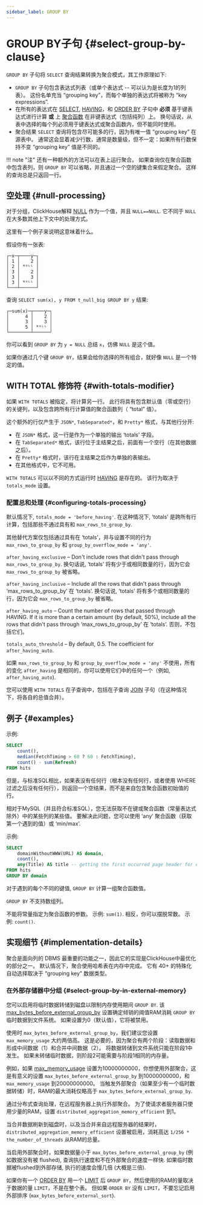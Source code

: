 ```yaml
---
sidebar_label: GROUP BY
---
```


# GROUP BY子句 {#select-group-by-clause}

`GROUP BY` 子句将 `SELECT` 查询结果转换为聚合模式，其工作原理如下:

-   `GROUP BY` 子句包含表达式列表（或单个表达式 -- 可以认为是长度为1的列表）。 这份名单充当 “grouping key”，而每个单独的表达式将被称为 “key expressions”.
-   在所有的表达式在 [SELECT](../../../sql-reference/statements/select/index.md), [HAVING](../../../sql-reference/statements/select/having)，和 [ORDER BY](../../../sql-reference/statements/select/order-by.md) 子句中 **必须** 基于键表达式进行计算 **或** 上 [聚合函数](../../../sql-reference/aggregate-functions/index.md) 在非键表达式（包括纯列）上。 换句话说，从表中选择的每个列必须用于键表达式或聚合函数内，但不能同时使用。
-   聚合结果 `SELECT` 查询将包含尽可能多的行，因为有唯一值 “grouping key” 在源表中。 通常这会显着减少行数，通常是数量级，但不一定：如果所有行数保持不变 “grouping key” 值是不同的。

!!! note "注"
    还有一种额外的方法可以在表上运行聚合。 如果查询仅在聚合函数中包含表列，则 `GROUP BY` 可以省略，并且通过一个空的键集合来假定聚合。 这样的查询总是只返回一行。

## 空处理 {#null-processing}

对于分组，ClickHouse解释 [NULL](../../../sql-reference/syntax.md#null-literal) 作为一个值，并且 `NULL==NULL`. 它不同于 `NULL` 在大多数其他上下文中的处理方式。

这里有一个例子来说明这意味着什么。

假设你有一张表:

``` text
┌─x─┬────y─┐
│ 1 │    2 │
│ 2 │ ᴺᵁᴸᴸ │
│ 3 │    2 │
│ 3 │    3 │
│ 3 │ ᴺᵁᴸᴸ │
└───┴──────┘
```

查询 `SELECT sum(x), y FROM t_null_big GROUP BY y` 结果:

``` text
┌─sum(x)─┬────y─┐
│      4 │    2 │
│      3 │    3 │
│      5 │ ᴺᵁᴸᴸ │
└────────┴──────┘
```

你可以看到 `GROUP BY` 为 `y = NULL` 总结 `x`，仿佛 `NULL` 是这个值。

如果你通过几个键 `GROUP BY`，结果会给你选择的所有组合，就好像 `NULL` 是一个特定的值。

## WITH TOTAL 修饰符 {#with-totals-modifier}

如果 `WITH TOTALS` 被指定，将计算另一行。 此行将具有包含默认值（零或空行）的关键列，以及包含跨所有行计算值的聚合函数列（ “total” 值）。

这个额外的行仅产生于 `JSON*`, `TabSeparated*`，和 `Pretty*` 格式，与其他行分开:

-   在 `JSON*` 格式，这一行是作为一个单独的输出 ‘totals’ 字段。
-   在 `TabSeparated*` 格式，该行位于主结果之后，前面有一个空行（在其他数据之后）。
-   在 `Pretty*` 格式时，该行在主结果之后作为单独的表输出。
-   在其他格式中，它不可用。

`WITH TOTALS` 可以以不同的方式运行时 [HAVING](../../../sql-reference/statements/select/having) 是存在的。 该行为取决于 `totals_mode` 设置。

### 配置总和处理 {#configuring-totals-processing}

默认情况下, `totals_mode = 'before_having'`. 在这种情况下, ‘totals’ 是跨所有行计算，包括那些不通过具有和 `max_rows_to_group_by`.

其他替代方案仅包括通过具有在 ‘totals’，并与设置不同的行为 `max_rows_to_group_by` 和 `group_by_overflow_mode = 'any'`.

`after_having_exclusive` – Don't include rows that didn't pass through `max_rows_to_group_by`. 换句话说, ‘totals’ 将有少于或相同数量的行，因为它会 `max_rows_to_group_by` 被省略。

`after_having_inclusive` – Include all the rows that didn't pass through ‘max_rows_to_group_by’ 在 ‘totals’. 换句话说, ‘totals’ 将有多个或相同数量的行，因为它会 `max_rows_to_group_by` 被省略。

`after_having_auto` – Count the number of rows that passed through HAVING. If it is more than a certain amount (by default, 50%), include all the rows that didn't pass through ‘max_rows_to_group_by’ 在 ‘totals’. 否则，不包括它们。

`totals_auto_threshold` – By default, 0.5. The coefficient for `after_having_auto`.

如果 `max_rows_to_group_by` 和 `group_by_overflow_mode = 'any'` 不使用，所有的变化 `after_having` 是相同的，你可以使用它们中的任何一个（例如, `after_having_auto`).

您可以使用 `WITH TOTALS` 在子查询中，包括在子查询 [JOIN](../../../sql-reference/statements/select/join.md) 子句（在这种情况下，将各自的总值合并）。

## 例子 {#examples}

示例:

``` sql
SELECT
    count(),
    median(FetchTiming > 60 ? 60 : FetchTiming),
    count() - sum(Refresh)
FROM hits
```

但是，与标准SQL相比，如果表没有任何行（根本没有任何行，或者使用 WHERE 过滤之后没有任何行），则返回一个空结果，而不是来自包含聚合函数初始值的行。

相对于MySQL（并且符合标准SQL），您无法获取不在键或聚合函数（常量表达式除外）中的某些列的某些值。 要解决此问题，您可以使用 ‘any’ 聚合函数（获取第一个遇到的值）或 ‘min/max’.

示例:

``` sql
SELECT
    domainWithoutWWW(URL) AS domain,
    count(),
    any(Title) AS title -- getting the first occurred page header for each domain.
FROM hits
GROUP BY domain
```

对于遇到的每个不同的键值, `GROUP BY` 计算一组聚合函数值。

`GROUP BY` 不支持数组列。

不能将常量指定为聚合函数的参数。 示例: `sum(1)`. 相反，你可以摆脱常数。 示例: `count()`.

## 实现细节 {#implementation-details}

聚合是面向列的 DBMS 最重要的功能之一，因此它的实现是ClickHouse中最优化的部分之一。 默认情况下，聚合使用哈希表在内存中完成。 它有 40+ 的特殊化自动选择取决于 “grouping key” 数据类型。

### 在外部存储器中分组 {#select-group-by-in-external-memory}

您可以启用将临时数据转储到磁盘以限制内存使用期间 `GROUP BY`.
该 [max_bytes_before_external_group_by](../../../operations/settings/query-complexity.md#settings-max_bytes_before_external_group_by) 设置确定倾销的阈值RAM消耗 `GROUP BY` 临时数据到文件系统。 如果设置为0（默认值），它将被禁用。

使用时 `max_bytes_before_external_group_by`，我们建议您设置 `max_memory_usage` 大约两倍高。 这是必要的，因为聚合有两个阶段：读取数据和形成中间数据（1）和合并中间数据（2）。 将数据转储到文件系统只能在阶段1中发生。 如果未转储临时数据，则阶段2可能需要与阶段1相同的内存量。

例如，如果 [max_memory_usage](../../../operations/settings/query-complexity.md#settings_max_memory_usage) 设置为10000000000，你想使用外部聚合，这是有意义的设置 `max_bytes_before_external_group_by` 到10000000000，和 `max_memory_usage` 到20000000000。 当触发外部聚合（如果至少有一个临时数据转储）时，RAM的最大消耗仅略高于 `max_bytes_before_external_group_by`.

通过分布式查询处理，在远程服务器上执行外部聚合。 为了使请求者服务器只使用少量的RAM，设置 `distributed_aggregation_memory_efficient` 到1。

当合并数据刷新到磁盘时，以及当合并来自远程服务器的结果时， `distributed_aggregation_memory_efficient` 设置被启用，消耗高达 `1/256 * the_number_of_threads` 从RAM的总量。

当启用外部聚合时，如果数据量小于 `max_bytes_before_external_group_by` (例如数据没有被 flushed), 查询执行速度和不在外部聚合的速度一样快. 如果临时数据被flushed到外部存储, 执行的速度会慢几倍 (大概是三倍).

如果你有一个 [ORDER BY](../../../sql-reference/statements/select/order-by.md) 用一个 [LIMIT](../../../sql-reference/statements/select/limit.md) 后 `GROUP BY`，然后使用的RAM的量取决于数据的量 `LIMIT`，不是在整个表。 但如果 `ORDER BY` 没有 `LIMIT`，不要忘记启用外部排序 (`max_bytes_before_external_sort`).
